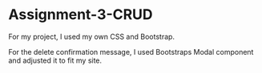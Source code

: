 ﻿# Assignment-3-CRUD

For my project, I used my own CSS and Bootstrap.

For the delete confirmation message, I used Bootstraps Modal component and adjusted it to fit my site.
